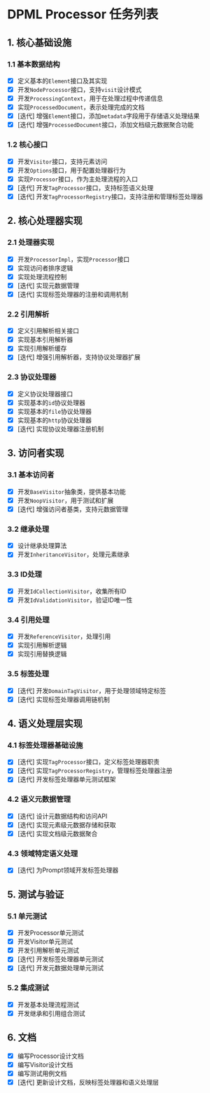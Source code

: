 # DPML Processor 任务列表

## 1. 核心基础设施

### 1.1 基本数据结构

- [x] 定义基本的`Element`接口及其实现
- [x] 开发`NodeProcessor`接口，支持`visit`设计模式
- [x] 开发`ProcessingContext`，用于在处理过程中传递信息
- [x] 实现`ProcessedDocument`，表示处理完成的文档
- [x] [迭代] 增强`Element`接口，添加`metadata`字段用于存储语义处理结果
- [x] [迭代] 增强`ProcessedDocument`接口，添加文档级元数据聚合功能

### 1.2 核心接口

- [x] 开发`Visitor`接口，支持元素访问
- [x] 开发`Options`接口，用于配置处理器行为
- [x] 实现`Processor`接口，作为主处理流程的入口
- [x] [迭代] 开发`TagProcessor`接口，支持标签语义处理
- [x] [迭代] 开发`TagProcessorRegistry`接口，支持注册和管理标签处理器

## 2. 核心处理器实现

### 2.1 处理器实现

- [x] 开发`ProcessorImpl`，实现`Processor`接口
- [x] 实现访问者排序逻辑
- [x] 实现处理流程控制
- [x] [迭代] 实现元数据管理
- [x] [迭代] 实现标签处理器的注册和调用机制

### 2.2 引用解析

- [x] 定义引用解析相关接口
- [x] 实现基本引用解析器
- [x] 实现引用解析缓存
- [x] [迭代] 增强引用解析器，支持协议处理器扩展

### 2.3 协议处理器

- [x] 定义协议处理器接口
- [x] 实现基本的`id`协议处理器
- [x] 实现基本的`file`协议处理器
- [x] 实现基本的`http`协议处理器
- [x] [迭代] 实现协议处理器注册机制

## 3. 访问者实现

### 3.1 基本访问者

- [x] 开发`BaseVisitor`抽象类，提供基本功能
- [x] 开发`NoopVisitor`，用于测试和扩展
- [x] [迭代] 增强访问者基类，支持元数据管理

### 3.2 继承处理

- [x] 设计继承处理算法
- [x] 开发`InheritanceVisitor`，处理元素继承

### 3.3 ID处理

- [x] 开发`IdCollectionVisitor`，收集所有ID
- [x] 开发`IdValidationVisitor`，验证ID唯一性

### 3.4 引用处理

- [x] 开发`ReferenceVisitor`，处理引用
- [x] 实现引用解析逻辑
- [x] 实现引用替换逻辑

### 3.5 标签处理

- [x] [迭代] 开发`DomainTagVisitor`，用于处理领域特定标签
- [x] [迭代] 实现标签处理器调用链机制

## 4. 语义处理层实现

### 4.1 标签处理器基础设施

- [x] [迭代] 实现`TagProcessor`接口，定义标签处理器职责
- [x] [迭代] 实现`TagProcessorRegistry`，管理标签处理器注册
- [x] [迭代] 开发标签处理器单元测试框架

### 4.2 语义元数据管理

- [x] [迭代] 设计元数据结构和访问API
- [x] [迭代] 实现元素级元数据存储和获取
- [x] [迭代] 实现文档级元数据聚合

### 4.3 领域特定语义处理

- [x] [迭代] 为Prompt领域开发标签处理器

## 5. 测试与验证

### 5.1 单元测试

- [x] 开发Processor单元测试
- [x] 开发Visitor单元测试
- [x] 开发引用解析单元测试
- [x] [迭代] 开发标签处理器单元测试
- [x] [迭代] 开发元数据处理单元测试

### 5.2 集成测试

- [x] 开发基本处理流程测试
- [x] 开发继承和引用组合测试

## 6. 文档

- [x] 编写Processor设计文档
- [x] 编写Visitor设计文档
- [x] 编写测试用例文档
- [x] [迭代] 更新设计文档，反映标签处理器和语义处理层